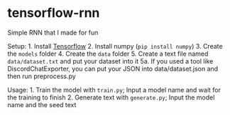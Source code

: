 # tensorflow-rnn

Simple RNN that I made for fun

Setup:
	1. Install [Tensorflow](https://www.tensorflow.org/install)
	2. Install numpy (`pip install numpy`)
	3. Create the `models` folder
	4. Create the `data` folder
	5. Create a text file named `data/dataset.txt` and put your dataset into it
	5a. If you used a tool like DiscordChatExporter, you can put your JSON into data/dataset.json and then run preprocess.py

Usage:
	1. Train the model with `train.py`; Input a model name and wait for the training to finish
	2. Generate text with `generate.py`; Input the model name and the seed text